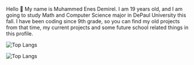 Hello 👋 My name is Muhammed Enes Demirel. I am 19 years old, and I am going to study Math and Computer Science major in DePaul University this fall. I have been coding since 9th grade, so you can find my old projects from that time, my current projects and some future school related things in this profile. 

![Top Langs](https://github-readme-stats.vercel.app/api/top-langs/?username=enesdemirelus&layout=compact)

![Top Langs](https://github-readme-stats.vercel.app/api/top-langs/?username=elonmusk&layout=compact)

